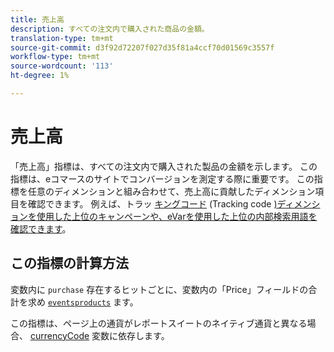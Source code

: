 ```yaml
---
title: 売上高
description: すべての注文内で購入された商品の金額。
translation-type: tm+mt
source-git-commit: d3f92d72207f027d35f81a4ccf70d01569c3557f
workflow-type: tm+mt
source-wordcount: '113'
ht-degree: 1%

---
```



# 売上高

「売上高」指標は、すべての注文内で購入された製品の金額を示します。 この指標は、eコマースのサイトでコンバージョンを測定する際に重要です。 この指標を任意のディメンションと組み合わせて、売上高に貢献したディメンション項目を確認できます。 例えば、トラッ [キングコード](../dimensions/tracking-code.md) (Tracking code [)ディメンションを使用した上位のキャンペーンや、eVarを使用した上位の内部検索用語を確認できます](../dimensions/evar.md)。

## この指標の計算方法

変数内に `purchase` 存在するヒットごとに、変数内の「Price」フィールドの合計を求め [`events`](/help/implement/vars/page-vars/events/event-purchase.md)[`products`](/help/implement/vars/page-vars/products.md) ます。

この指標は、ページ上の通貨がレポートスイートのネイティブ通貨と異なる場合、 [currencyCode](/help/implement/vars/config-vars/currencycode.md) 変数に依存します。

